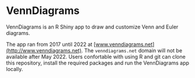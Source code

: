 # VennDiagrams

VennDiagrams is an R Shiny app to draw and customize Venn and Euler diagrams.

The app ran from 2017 until 2022 at [www.venndiagrams.net](http://www.venndiagrams.net). The `venndiagrams.net` domain will not be available after May 2022.
Users confortable with using R and git can clone this repository, install the required packages and run the VennDiagrams app locally.
